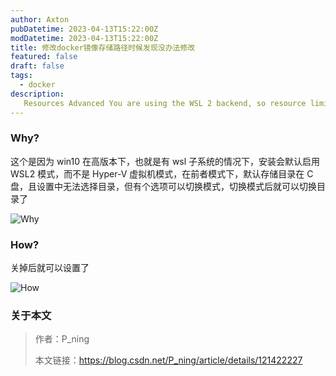 ```yaml
---
author: Axton
pubDatetime: 2023-04-13T15:22:00Z
modDatetime: 2023-04-13T15:22:00Z
title: 修改docker镜像存储路径时候发现没办法修改
featured: false
draft: false
tags:
  - docker
description:
   Resources Advanced You are using the WSL 2 backend, so resource limits are 等......
---
```


### Why?

这个是因为 win10 在高版本下，也就是有 wsl 子系统的情况下，安装会默认启用 WSL2 模式，而不是 Hyper-V 虚拟机模式，在前者模式下，默认存储目录在 C 盘，且设置中无法选择目录，但有个选项可以切换模式，切换模式后就可以切换目录了

![Why](@/assets/images/ed7cc399f61045ec849ab8aecf8fd944.png)

### How?

关掉后就可以设置了

![How](@/assets/images/fdf95813ef3a4b92991cda588eb09fe8.png)

### 关于本文

> 作者：P_ning
>
> 本文链接：https://blog.csdn.net/P_ning/article/details/121422227
